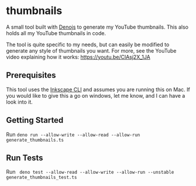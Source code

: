 # thumbnails

A small tool built with [Denojs](https://deno.land/) to generate my YouTube thumbnails. This also holds all my YouTube thumbnails in code.

The tool is quite specific to my needs, but can easily be modified to generate any style of thumbnails you want. 
For more, see the YouTube video explaining how it works: https://youtu.be/ClAsj2X_1JA

## Prerequisites

This tool uses the [Inkscape CLI](https://wiki.inkscape.org/wiki/index.php/Using_the_Command_Line) and assumes you are running this on Mac. 
If you would like to give this a go on windows, let me know, and I can have a look into it.

## Getting Started

Run `deno run --allow-write --allow-read --allow-run generate_thumbnails.ts`

## Run Tests

Run ` deno test --allow-read --allow-write --allow-run --unstable generate_thumbnails_test.ts`
